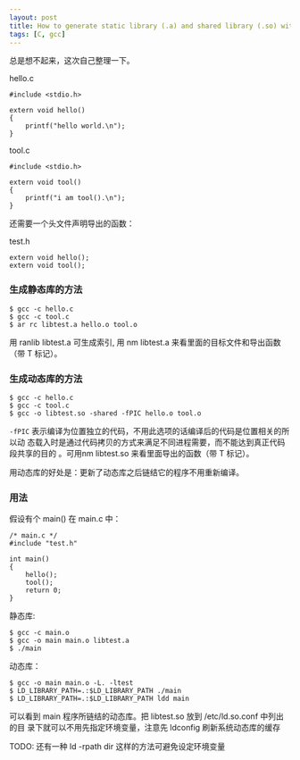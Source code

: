 ```yaml
---
layout: post
title: How to generate static library (.a) and shared library (.so) with gcc
tags: [C, gcc]
---
```


总是想不起来，这次自己整理一下。

hello.c

    #include <stdio.h>

    extern void hello()
    {
        printf("hello world.\n");
    }

tool.c

    #include <stdio.h>

    extern void tool()
    {
        printf("i am tool().\n");
    }

还需要一个头文件声明导出的函数：

test.h

    extern void hello();
    extern void tool();

### 生成静态库的方法

    $ gcc -c hello.c
    $ gcc -c tool.c
    $ ar rc libtest.a hello.o tool.o

用 ranlib libtest.a 可生成索引, 用 nm libtest.a
来看里面的目标文件和导出函数（带 T 标记）。

### 生成动态库的方法

    $ gcc -c hello.c
    $ gcc -c tool.c
    $ gcc -o libtest.so -shared -fPIC hello.o tool.o

`-fPIC` 表示编译为位置独立的代码，不用此选项的话编译后的代码是位置相关的所以动
态载入时是通过代码拷贝的方式来满足不同进程需要，而不能达到真正代码段共享的目的
。可用nm libtest.so 来看里面导出的函数（带 T 标记）。

用动态库的好处是：更新了动态库之后链结它的程序不用重新编译。

### 用法

假设有个 main() 在 main.c 中：

    /* main.c */
    #include "test.h"

    int main()
    {
        hello();
        tool();
        return 0;
    }

静态库:

    $ gcc -c main.o
    $ gcc -o main main.o libtest.a
    $ ./main

动态库：

    $ gcc -o main main.o -L. -ltest
    $ LD_LIBRARY_PATH=.:$LD_LIBRARY_PATH ./main
    $ LD_LIBRARY_PATH=.:$LD_LIBRARY_PATH ldd main

可以看到 main 程序所链结的动态库。把 libtest.so 放到 /etc/ld.so.conf 中列出的目
录下就可以不用先指定环境变量，注意先 ldconfig 刷新系统动态库的缓存

TODO: 还有一种 ld -rpath dir 这样的方法可避免设定环境变量
